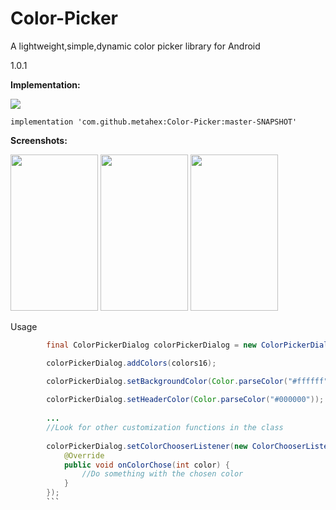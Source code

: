# Color-Picker
A lightweight,simple,dynamic color picker library for Android

1.0.1

<b>Implementation:</b>

[![](https://jitpack.io/v/metahex/Color-Picker.svg)](https://jitpack.io/#metahex/Color-Picker)

`implementation 'com.github.metahex:Color-Picker:master-SNAPSHOT'`

<b>Screenshots:</b>

<img src="https://github.com/metahex/Color-Picker/blob/master/ss1.png" width="140" height="250"/> <img src="https://github.com/metahex/Color-Picker/blob/master/ss2.png" width="140" height="250"/> 
<img src="https://github.com/metahex/Color-Picker/blob/master/ss3.png" width="140" height="250"/>


Usage

```java
        final ColorPickerDialog colorPickerDialog = new ColorPickerDialog(this);

        colorPickerDialog.addColors(colors16);

        colorPickerDialog.setBackgroundColor(Color.parseColor("#ffffff"));
        
        colorPickerDialog.setHeaderColor(Color.parseColor("#000000"));
        
        ...
        //Look for other customization functions in the class
        
        colorPickerDialog.setColorChooserListener(new ColorChooserListener() {
            @Override
            public void onColorChose(int color) {
                //Do something with the chosen color
            }
        });
        ```
